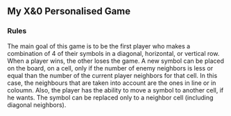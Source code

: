 ## My X&0 Personalised Game
### Rules
The main goal of this game is to be the first player who makes a combination of 4 of their symbols in a diagonal, horizontal, or vertical row. When a player wins, the other loses the game. A new symbol can be placed on the board, on a cell, only if the number of enemy neighbors is less or equal than the number of the current player neighbors for that cell. In this case, the neighbours that are taken into account are the ones in line or in coloumn. Also, the player has the ability to move a symbol to another cell, if he wants. The symbol can be replaced only to a neighbor cell (including diagonal neighbors). 
